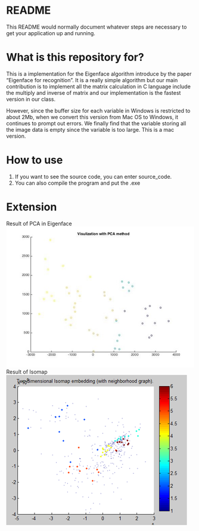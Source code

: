 # README #

This README would normally document whatever steps are necessary to get your application up and running.


# What is this repository for? #

This is a implementation for the Eigenface algorithm introduce by the paper “Eigenface for recognition”. It is a really simple algorithm but our main contribution is to implement all the matrix calculation in C language include the multiply and inverse of matrix and our implementation is the fastest version in our class.

However, since the buffer size for each variable in Windows is restricted to about 2Mb, when we convert this version from Mac OS to Windows, it continues to prompt out errors. We finally find that the variable storing all the image data is empty since the variable is too large. This is a mac version.

# How to use #

1.	If you want to see the source code, you can enter source_code. 
2.	You can also compile the program and put the .exe


# Extension #

Result of PCA in Eigenface
![pic1](img/1.jpg)
Result of Isomap
![pic2](img/2.png)
